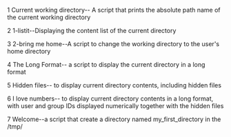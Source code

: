 1 Current working directory-- A script that prints the absolute path name of the current working directory

2 1-listit--Displaying the content list of the current directory

3 2-bring me home--A script to change the working directory to the user's home directory

4 The Long Format-- a script to display the current directory in a long format

5 Hidden files-- to display current directory contents, including hidden files

6 I love numbers-- to display current directory contents in a long format, with user and group IDs displayed numerically together with the hidden files

7 Welcome--a script that create a directory named my_first_directory in the /tmp/
